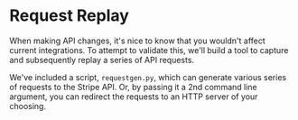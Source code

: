 Request Replay
==============

When making API changes, it's nice to know that you wouldn't affect
current integrations. To attempt to validate this, we'll build a tool
to capture and subsequently replay a series of API requests.

We've included a script, `requestgen.py`, which can generate various
series of requests to the Stripe API. Or, by passing it a 2nd command
line argument, you can redirect the requests to an HTTP server of your
choosing.
